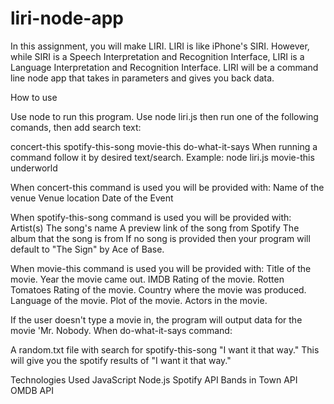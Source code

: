 # liri-node-app
In this assignment, you will make LIRI. LIRI is like iPhone's SIRI. However, while SIRI is a Speech Interpretation and Recognition Interface, LIRI is a Language Interpretation and Recognition Interface. LIRI will be a command line node app that takes in parameters and gives you back data.


How to use

Use node to run this program. Use node liri.js then run one of the following comands, then add search text:

concert-this
spotify-this-song
movie-this
do-what-it-says
When running a command follow it by desired text/search.
Example: node liri.js movie-this underworld

When concert-this command is used you will be provided with:
Name of the venue
Venue location
Date of the Event

When spotify-this-song command is used you will be provided with:
Artist(s)
The song's name
A preview link of the song from Spotify
The album that the song is from
If no song is provided then your program will default to "The Sign" by Ace of Base.

When movie-this command is used you will be provided with:
Title of the movie.
Year the movie came out.
IMDB Rating of the movie.
Rotten Tomatoes Rating of the movie.
Country where the movie was produced.
Language of the movie.
Plot of the movie.
Actors in the movie.

If the user doesn't type a movie in, the program will output data for the movie 'Mr. Nobody.
When do-what-it-says command:

A random.txt file with search for spotify-this-song "I want it that way." This will give you the spotify results of "I want it that way."

Technologies Used
JavaScript
Node.js
Spotify API
Bands in Town API
OMDB API
